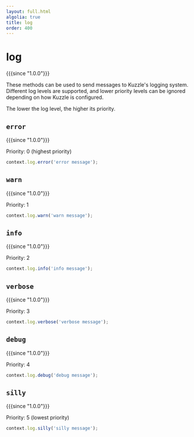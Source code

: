 ```yaml
---
layout: full.html
algolia: true
title: log
order: 400
---
```


# log

{{{since "1.0.0"}}}

These methods can be used to send messages to Kuzzle's logging system.  
Different log levels are supported, and lower priority levels can be ignored depending on how Kuzzle is configured.

The lower the log level, the higher its priority.

## `error`

{{{since "1.0.0"}}}

Priority: 0 (highest priority)

```js
context.log.error('error message');
```

## `warn`

{{{since "1.0.0"}}}

Priority: 1

```js
context.log.warn('warn message');
```

## `info`

{{{since "1.0.0"}}}

Priority: 2

```js
context.log.info('info message');
```

## `verbose`

{{{since "1.0.0"}}}

Priority: 3

```js
context.log.verbose('verbose message');
```

## `debug`

{{{since "1.0.0"}}}

Priority: 4

```js
context.log.debug('debug message');
```

## `silly`

{{{since "1.0.0"}}}

Priority: 5 (lowest priority)

```js
context.log.silly('silly message');
```

